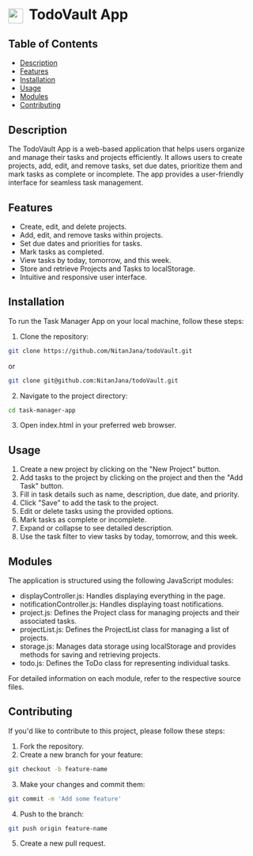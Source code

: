 <h1><img src="./src/img/favicon.ico" width="30px" height="30px" style="color: #1c71d8; vertical-align: middle; margin-right: 5px"></img>
TodoVault App</h1>

## Table of Contents

- [Description](#description)
- [Features](#features)
- [Installation](#installation)
- [Usage](#usage)
- [Modules](#modules)
- [Contributing](#contributing)

## Description

The TodoVault App is a web-based application that helps users organize and manage their tasks and projects efficiently. It allows users to create projects, add, edit, and remove tasks, set due dates, prioritize them and mark tasks as complete or incomplete. The app provides a user-friendly interface for seamless task management.

## Features

- Create, edit, and delete projects.
- Add, edit, and remove tasks within projects.
- Set due dates and priorities for tasks.
- Mark tasks as completed.
- View tasks by today, tomorrow, and this week.
- Store and retrieve Projects and Tasks to localStorage.
- Intuitive and responsive user interface.

## Installation

To run the Task Manager App on your local machine, follow these steps:

1. Clone the repository:

```bash
git clone https://github.com/NitanJana/todoVault.git
```

or

```bash
git clone git@github.com:NitanJana/todoVault.git
```

2. Navigate to the project directory:

```bash
cd task-manager-app
```

3. Open index.html in your preferred web browser.

## Usage

1. Create a new project by clicking on the "New Project" button.
2. Add tasks to the project by clicking on the project and then the "Add Task" button.
3. Fill in task details such as name, description, due date, and priority.
4. Click "Save" to add the task to the project.
5. Edit or delete tasks using the provided options.
6. Mark tasks as complete or incomplete.
7. Expand or collapse to see detailed description.
8. Use the task filter to view tasks by today, tomorrow, and this week.

## Modules

The application is structured using the following JavaScript modules:

- displayController.js: Handles displaying everything in the page.
- notificationController.js: Handles displaying toast notifications.
- project.js: Defines the Project class for managing projects and their associated tasks.
- projectList.js: Defines the ProjectList class for managing a list of projects.
- storage.js: Manages data storage using localStorage and provides methods for saving and retrieving projects.
- todo.js: Defines the ToDo class for representing individual tasks.

For detailed information on each module, refer to the respective source files.

## Contributing

If you'd like to contribute to this project, please follow these steps:

1. Fork the repository.
2. Create a new branch for your feature:

```bash
git checkout -b feature-name
```

3. Make your changes and commit them:

```bash
git commit -m 'Add some feature'
```

4. Push to the branch:

```bash
git push origin feature-name
```

5. Create a new pull request.
